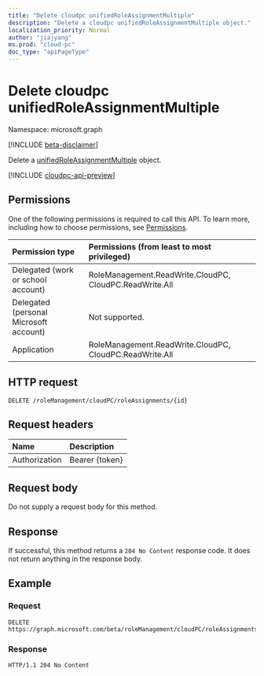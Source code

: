 ```yaml
---
title: "Delete cloudpc unifiedRoleAssignmentMultiple"
description: "Delete a cloudpc unifiedRoleAssignmentMultiple object."
localization_priority: Normal
author: "jiajyang"
ms.prod: "cloud-pc"
doc_type: "apiPageType"
---
```


# Delete cloudpc unifiedRoleAssignmentMultiple

Namespace: microsoft.graph

[!INCLUDE [beta-disclaimer](../../includes/beta-disclaimer.md)]

Delete a [unifiedRoleAssignmentMultiple](../resources/cloudpc-rbac-unifiedroleassignmentmultiple.md) object.

[!INCLUDE [cloudpc-api-preview](../../includes/cloudpc-api-preview.md)]

## Permissions

One of the following permissions is required to call this API. To learn more, including how to choose permissions, see [Permissions](/graph/permissions-reference).

| Permission type | Permissions (from least to most privileged) |
|:--------------- |:------------------------------------------- |
| Delegated (work or school account) |RoleManagement.ReadWrite.CloudPC, CloudPC.ReadWrite.All|
| Delegated (personal Microsoft account) | Not supported. |
| Application |RoleManagement.ReadWrite.CloudPC, CloudPC.ReadWrite.All|

## HTTP request

<!-- { "blockType": "ignored" } -->

```http
DELETE /roleManagement/cloudPC/roleAssignments/{id}
```

## Request headers

| Name | Description |
|:---- |:----------- |
| Authorization | Bearer {token} |

## Request body

Do not supply a request body for this method.

## Response

If successful, this method returns a `204 No Content` response code. It does not return anything in the response body.

## Example

### Request

<!-- {
  "blockType": "request",
  "name": "delete_unifiedroleassignmentMultiple"
}-->

```http
DELETE https://graph.microsoft.com/beta/roleManagement/cloudPC/roleAssignments/id
```


### Response

<!-- {
  "blockType": "response",
  "truncated": true
} -->

```http
HTTP/1.1 204 No Content
```

<!-- uuid: 16cd6b66-4b1a-43a1-adaf-3a886856ed98
2019-02-04 14:57:30 UTC -->
<!-- {
  "type": "#page.annotation",
  "description": "Delete unifiedRoleAssignmentMultiple",
  "keywords": "",
  "section": "documentation",
  "tocPath": ""
}-->


